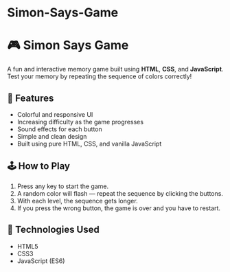# Simon-Says-Game
# 🎮 Simon Says Game

A fun and interactive memory game built using **HTML**, **CSS**, and **JavaScript**. Test your memory by repeating the sequence of colors correctly!

## 🚀 Features

- Colorful and responsive UI
- Increasing difficulty as the game progresses
- Sound effects for each button
- Simple and clean design
- Built using pure HTML, CSS, and vanilla JavaScript

## 🕹️ How to Play

1. Press any key to start the game.
2. A random color will flash — repeat the sequence by clicking the buttons.
3. With each level, the sequence gets longer.
4. If you press the wrong button, the game is over and you have to restart.

## 📂 Technologies Used

- HTML5
- CSS3
- JavaScript (ES6)
